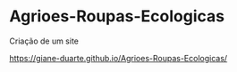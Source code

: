# Agrioes-Roupas-Ecologicas
Criação de um site 


https://giane-duarte.github.io/Agrioes-Roupas-Ecologicas/
